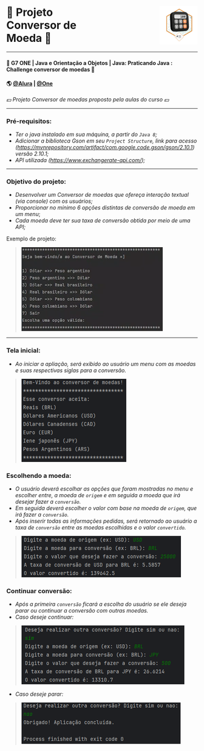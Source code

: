 <h1 style="display: flex; align-items: center;">
    💱 Projeto Conversor de Moeda 💱
    <img src="src/assets/Badge-Conversor.png" style="margin-left: 200px; width: 100px;">
</h1>

---
#### 🚩 G7 ONE | Java e Orientação a Objetos | Java: Praticando Java : Challenge conversor de moedas 🚩
#### 🌎 [@Alura](https://www.alura.com.br/) | [@One](https://www.oracle.com/br/)<br>

*💵 Projeto Conversor de moedas proposto pela aulas do curso 💵*

---
### Pré-requisitos:
 - _Ter o java instalado em sua máquina, a partir do `Java 8`;_
 - _Adicionar a biblioteca Gson em seu `Project Structure`, link para acesso (https://mvnrepository.com/artifact/com.google.code.gson/gson/2.10.1) versão 2.10.1;_
 - _API utilizada (https://www.exchangerate-api.com/);_

---
### Objetivo do projeto:
 - _Desenvolver um Conversor de moedas que ofereça interação textual (via console) com os usuários;_
 - _Proporcionar no mínimo 6 opções distintas de conversão de moeda em um menu_;
 - _Cada moeda deve ter sua taxa de conversão obtida por meio de uma API;_

Exemplo de projeto:
> <img src="src/assets/imagemDoDesafio.png">

---
### Tela inicial:
- _Ao iniciar a apliação, será exibido ao usuário um menu com as moedas e suas respectivas siglas para a conversão._

> <img src="src/assets/telaInicial.png">

### Escolhendo a moeda:
- _O usuário deverá escolhar as opções que foram mostradas no menu e escolher entre, a moeda de `origem` e em seguida a moeda que irá desejar fazer a `conversão`._
- _Em seguida deverá escolher o valor com base na moeda de `origem`, que irá fazer a `conversão`._
- _Após inserir todas as informações pedidas, será retornado ao usuário a taxa de `conversão` entre as moedas escolhidas e o valor `convertido`._

> <img src="src/assets/conversao.png">

### Continuar conversão:
- _Após a primeira `conversão` ficará a escolha do usuário se ele deseja parar ou continuar a conversão com outras moedas._
- _Caso deseje continuar:_
> <img src="src/assets/continuando.png">

- _Caso deseje parar:_
> <img src="src/assets/nao.png">
